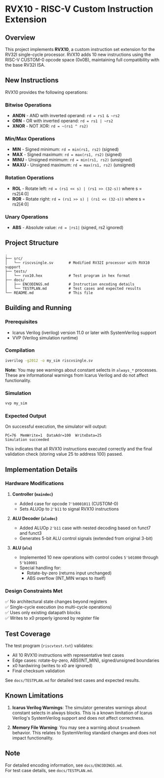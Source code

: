 # RVX10 - RISC-V Custom Instruction Extension

## Overview

This project implements **RVX10**, a custom instruction set extension for the RV32I single-cycle processor. RVX10 adds 10 new instructions using the RISC-V CUSTOM-0 opcode space (0x0B), maintaining full compatibility with the base RV32I ISA.

## New Instructions

RVX10 provides the following operations:

### Bitwise Operations
- **ANDN** - AND with inverted operand: `rd = rs1 & ~rs2`
- **ORN** - OR with inverted operand: `rd = rs1 | ~rs2`
- **XNOR** - NOT XOR: `rd = ~(rs1 ^ rs2)`

### Min/Max Operations
- **MIN** - Signed minimum: `rd = min(rs1, rs2)` (signed)
- **MAX** - Signed maximum: `rd = max(rs1, rs2)` (signed)
- **MINU** - Unsigned minimum: `rd = min(rs1, rs2)` (unsigned)
- **MAXU** - Unsigned maximum: `rd = max(rs1, rs2)` (unsigned)

### Rotation Operations
- **ROL** - Rotate left: `rd = (rs1 << s) | (rs1 >> (32-s))` where s = rs2[4:0]
- **ROR** - Rotate right: `rd = (rs1 >> s) | (rs1 << (32-s))` where s = rs2[4:0]

### Unary Operations
- **ABS** - Absolute value: `rd = |rs1|` (signed, rs2 ignored)

## Project Structure

```
.
├── src/
│   └── riscvsingle.sv       # Modified RV32I processor with RVX10 support
├── tests/
│   └── rvx10.hex            # Test program in hex format
├── docs/
│   ├── ENCODINGS.md         # Instruction encoding details
│   └── TESTPLAN.md          # Test cases and expected results
└── README.md                # This file
```

## Building and Running

### Prerequisites
- Icarus Verilog (iverilog) version 11.0 or later with SystemVerilog support
- VVP (Verilog simulation runtime)

### Compilation

```bash
iverilog -g2012 -o my_sim riscvsingle.sv
```

**Note:** You may see warnings about constant selects in `always_*` processes. These are informational warnings from Icarus Verilog and do not affect functionality.

### Simulation

```bash
vvp my_sim
```

### Expected Output

On successful execution, the simulator will output:
```
PC=76  MemWrite=1  DataAdr=100  WriteData=25
Simulation succeeded
```

This indicates that all RVX10 instructions executed correctly and the final validation check (storing value 25 to address 100) passed.

## Implementation Details

### Hardware Modifications

1. **Controller (`maindec`)**
   - Added case for opcode `7'b0001011` (CUSTOM-0)
   - Sets ALUOp to `2'b11` to signal RVX10 instructions

2. **ALU Decoder (`aludec`)**
   - Added ALUOp `2'b11` case with nested decoding based on funct7 and funct3
   - Generates 5-bit ALU control signals (extended from original 3-bit)

3. **ALU (`alu`)**
   - Implemented 10 new operations with control codes `5'b01000` through `5'b10001`
   - Special handling for:
     - Rotate-by-zero (returns input unchanged)
     - ABS overflow (INT_MIN wraps to itself)

### Design Constraints Met

✅ No architectural state changes beyond registers  
✅ Single-cycle execution (no multi-cycle operations)  
✅ Uses only existing datapath blocks  
✅ Writes to x0 properly ignored by register file  

## Test Coverage

The test program (`riscvtest.txt`) validates:
- All 10 RVX10 instructions with representative test cases
- Edge cases: rotate-by-zero, ABS(INT_MIN), signed/unsigned boundaries
- x0 hardwiring (writes to x0 are ignored)
- Final checksum validation

See `docs/TESTPLAN.md` for detailed test cases and expected results.

## Known Limitations

1. **Icarus Verilog Warnings**: The simulator generates warnings about constant selects in always blocks. This is a known limitation of Icarus Verilog's SystemVerilog support and does not affect correctness.

2. **Memory File Warning**: You may see a warning about `$readmemh` behavior. This relates to SystemVerilog standard changes and does not impact functionality.

## Note

For detailed encoding information, see `docs/ENCODINGS.md`.  
For test case details, see `docs/TESTPLAN.md`.
